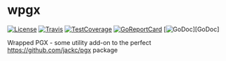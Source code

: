 # wpgx

[![License][LicenseBadge]](./LICENSE)
[![Travis][TravisBadge]][Travis]
[![TestCoverage][CodeCovBadge]][CodeCov]
[![GoReportCard][GoReportCardBadge]][GoReportCard]
[![GoDoc][GoDocBadge]][GoDoc]

Wrapped PGX - some utility add-on to the perfect https://github.com/jackc/pgx package

[Travis]: https://travis-ci.org/shestakovda/wpgx
[CodeCov]: https://codecov.io/gh/shestakovda/wpgx
[GoReportCard]: https://goreportcard.com/report/github.com/shestakovda/wpgx

[LicenseBadge]: https://img.shields.io/dub/l/vibe-d.svg
[TravisBadge]: https://travis-ci.org/shestakovda/wpgx.svg?style=flat-square&&branch=master
[CodeCovBadge]: https://codecov.io/gh/shestakovda/wpgx/branch/master/graph/badge.svg
[GoReportCardBadge]: https://goreportcard.com/badge/github.com/shestakovda/wpgx
[GoDocBadge]: https://godoc.org/github.com/shestakovda/wpgx?status.svg